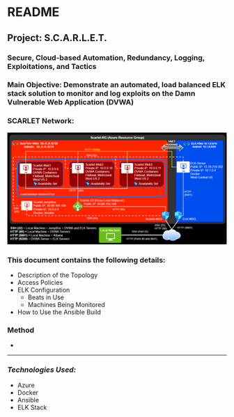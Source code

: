 # README
## **Project:** S.C.A.R.L.E.T.
### Secure, Cloud-based Automation, Redundancy, Logging, Exploitations, and Tactics 

### **Main Objective:** Demonstrate an automated, load balanced ELK stack solution to monitor and log exploits on the Damn Vulnerable Web Application (DVWA)

### SCARLET Network:

![Link an image](https://raw.githubusercontent.com/DigitalHammer/Scarlet/main/network-diagram.png "Scarlet Network Diagram")

### This document contains the following details:
- Description of the Topology
- Access Policies
- ELK Configuration
  - Beats in Use
  - Machines Being Monitored
- How to Use the Ansible Build

### Method
- 

---
### *Technologies Used:*
  - Azure
  - Docker
  - Ansible
  - ELK Stack


  



